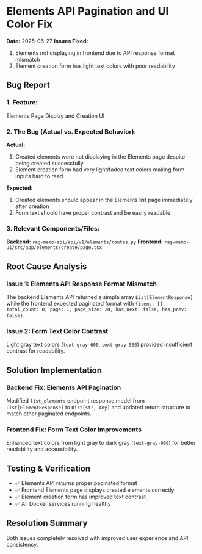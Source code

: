 # Elements API Pagination and UI Color Fix

**Date:** 2025-06-27
**Issues Fixed:** 
1. Elements not displaying in frontend due to API response format mismatch
2. Element creation form has light text colors with poor readability

## **Bug Report**

### **1. Feature:**
Elements Page Display and Creation UI

### **2. The Bug (Actual vs. Expected Behavior):**
**Actual:** 
1. Created elements were not displaying in the Elements page despite being created successfully
2. Element creation form had very light/faded text colors making form inputs hard to read

**Expected:** 
1. Created elements should appear in the Elements list page immediately after creation
2. Form text should have proper contrast and be easily readable

### **3. Relevant Components/Files:**
**Backend:** `rag-memo-api/api/v1/elements/routes.py`
**Frontend:** `rag-memo-ui/src/app/elements/create/page.tsx`

## **Root Cause Analysis**

### **Issue 1: Elements API Response Format Mismatch**
The backend Elements API returned a simple array `List[ElementResponse]` while the frontend expected paginated format with `{items: [], total_count: 0, page: 1, page_size: 20, has_next: false, has_prev: false}`.

### **Issue 2: Form Text Color Contrast**
Light gray text colors (`text-gray-600`, `text-gray-500`) provided insufficient contrast for readability.

## **Solution Implementation**

### **Backend Fix: Elements API Pagination**
Modified `list_elements` endpoint response model from `List[ElementResponse]` to `Dict[str, Any]` and updated return structure to match other paginated endpoints.

### **Frontend Fix: Form Text Color Improvements**
Enhanced text colors from light gray to dark gray (`text-gray-900`) for better readability and accessibility.

## **Testing & Verification**

- ✅ Elements API returns proper paginated format
- ✅ Frontend Elements page displays created elements correctly  
- ✅ Element creation form has improved text contrast
- ✅ All Docker services running healthy

## **Resolution Summary**
Both issues completely resolved with improved user experience and API consistency.
